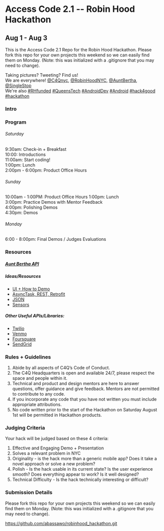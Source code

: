 # Access Code 2.1 -- Robin Hood Hackathon
## Aug 1 - Aug 3  
 
This is the Access Code 2.1 Repo for the Robin Hood Hackathon. Please fork this repo for your own projects this weekend so we can easily find them on Monday.  (Note: this was initialized with a .gitignore that you may need to change).  
  
Taking pictures? Tweeting? Find us!  
We are everywhere! [@C4Qnyc](https://twitter.com/c4qnyc), [@RobinHoodNYC](https://twitter.com/RobinHoodNYC), [@AuntBertha](https://twitter.com/AuntBertha), [@SingleStop](https://twitter.com/SingleStop)  
We're also [#RHfunded](https://twitter.com/hashtag/RHFunded?src=hash) [#QueensTech](https://twitter.com/hashtag/QueensTech?src=hash) [#AndroidDev](https://twitter.com/hashtag/AndroidDev?src=hash) [#Android](https://twitter.com/hashtag/Android?src=hash) [#hack4good]() [#hackathon](https://twitter.com/hashtag/hack4good?src=hash)


### Intro  

### Program  

###### Saturday  
9:30am: Check-in + Breakfast  
10:00: Introductions  
11:00am: Start coding!  
1:00pm: Lunch  
2:00pm - 6:00pm: Product Office Hours
  
###### Sunday  
10:00am - 1:00PM: Product Office Hours
1:00pm: Lunch  
3:00pm: Practice Demos with Mentor Feedback  
4:00pm: Polishing Demos  
4:30pm: Demos  
  
###### Monday  
6:00 - 8:00pm: Final Demos / Judges Evaluations  


### Resources  

##### [Aunt Bertha API](https://www.auntbertha.com/developers)  

##### Ideas/Resources 
*  [UI + How to Demo](https://github.com/accesscode-2-1/unit-3/blob/master/lessons/12_Product3.md)
*  [AsyncTask, REST, Retrofit](https://github.com/accesscode-2-1/unit-3/blob/master/lessons/08_Async-REST.md)
*  [JSON](https://github.com/accesscode-2-1/unit-3/blob/master/lessons/week-4/2015-04-04_json.md)
*  [Sensors](https://github.com/accesscode-2-1/unit-3/blob/master/lessons/11_Sensors.md)  

##### Other Useful APIs/Libraries:  
*  [Twilio](https://www.twilio.com/api)  
*  [Venmo](https://github.com/venmo/app-switch-android)
*  [Foursquare](https://developer.foursquare.com/overview/)
*  [SendGrid](https://github.com/danysantiago/sendgrid-android)


### Rules + Guidelines
1. Abide by all aspects of C4Q’s Code of Conduct.  
2. The C4Q Headquarters is open and available 24/7, please respect the space and people within it.  
3. Technical and product and design mentors are here to answer questions, offer guidance and give feedback.  Mentors are not permitted to contribute to any code.  
4. If you incorporate any code that you have not written you must include appropriate attributions.  
5. No code written prior to the start of the Hackathon on Saturday August 1st will be permitted in Hackathon products.  


### Judging Criteria
Your hack will be judged based on these 4 criteria:  
1. Effective and Engaging Demo + Presentation  
2. Solves a relevant problem in NYC  
3. Originality - is the hack more than a generic mobile app? Does it take a novel approach or solve a new problem?  
4. Polish - Is the hack usable in its current state? Is the user experience smooth? Does everything appear to work? Is it well designed?  
5. Technical Difficulty - Is the hack technically interesting or difficult?   

### Submission Details  
Please fork this repo for your own projects this weekend so we can easily find them on Monday.  (Note: this was initialized with a .gitignore that you may need to change).  

https://github.com/abassawo/robinhood_hackathon.git   

